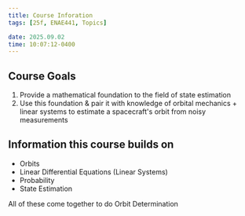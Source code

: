 ```yaml
---
title: Course Inforation
tags: [25f, ENAE441, Topics]

date: 2025.09.02
time: 10:07:12-0400
---
```


## Course Goals

1. Provide a mathematical foundation to the field of state estimation
2. Use this foundation & pair it with knowledge of orbital mechanics + linear systems to estimate a spacecraft's orbit from noisy measurements

## Information this course builds on

- Orbits
- Linear Differential Equations (Linear Systems)
- Probability
- State Estimation

All of these come together to do Orbit Determination
